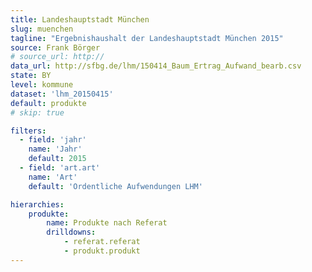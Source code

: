 ```yaml
---
title: Landeshauptstadt München
slug: muenchen
tagline: "Ergebnishaushalt der Landeshauptstadt München 2015"
source: Frank Börger
# source_url: http://
data_url: http://sfbg.de/lhm/150414_Baum_Ertrag_Aufwand_bearb.csv
state: BY
level: kommune
dataset: 'lhm_20150415'
default: produkte
# skip: true

filters:
  - field: 'jahr'
    name: 'Jahr'
    default: 2015
  - field: 'art.art'
    name: 'Art'
    default: 'Ordentliche Aufwendungen LHM'

hierarchies:
    produkte:
        name: Produkte nach Referat
        drilldowns:
            - referat.referat
            - produkt.produkt
---
```

